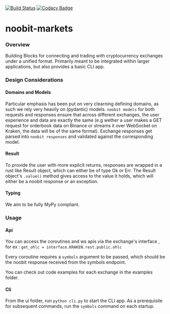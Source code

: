[![Build Status](https://travis-ci.com/maxima-us/noobit-markets.svg?branch=master)](https://travis-ci.com/maxima-us/noobit-markets)
[![Codacy Badge](https://app.codacy.com/project/badge/Grade/e458a34c61974b11be17c4babf08c444)](https://www.codacy.com/gh/maxima-us/noobit-markets/dashboard?utm_source=github.com&amp;utm_medium=referral&amp;utm_content=maxima-us/noobit-markets&amp;utm_campaign=Badge_Grade)

# noobit-markets

### Overview

Building Blocks for connecting and trading with cryptocurrency exchanges under a unified format. Primarily meant to be  integrated within larger applications, but also provides a basic CLI app.
<br/>
### Design Considerations

#### Domains and Models

Particular emphasis has been put on very clearning defining domains, as such we rely very heavily on (pydantic) models.
`noobit models` for both requests and responses ensure that across different exchanges, the user experience and data are exactly the same (e.g wether a user makes a GET request for orderbook data on Binance or streams it over WebSocket on Kraken, the data will be of the same format). 
Exchange responses get parsed into `noobit responses` and validated against the corresponding model.


#### Result

To provide the user with more explicit returns, responses are wrapped in a rust like Result object, which can either be of type Ok or Err.
The Result object's `.value()` method gives access to the value it holds, which will either be a noobit response or an exception.


#### Typing

We aim to be fully MyPy compliant.
<br/>

### Usage

#### Api 

You can access the coroutines and ws apis via the exchange's interface , for ex : `get_ohlc = interface.KRAKEN.rest.public.ohlc`

Every coroutine requires a `symbols` argument to be passed, which should be the noobit response received from the symbols endpoint.

You can check out code examples for each exchange in the examples folder.

#### Cli

From the ui folder, run `python cli.py` to start the CLI app. As a prerequisite for subsequent commands, run the `symbols` command on each startup.